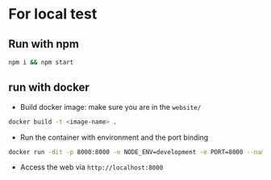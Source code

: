 # For local test 
## Run with npm 
```sh
npm i && npm start
```

## run with docker
- Build docker image: make sure you are in the `website/` 
```sh
docker build -t <image-name> . 
```

- Run the container with environment and the port binding
```sh
docker run -dit -p 8000:8000 -e NODE_ENV=development -e PORT=8000 --name=<container-name> <image-name>
```

- Access the web via `http://localhost:8000` 
